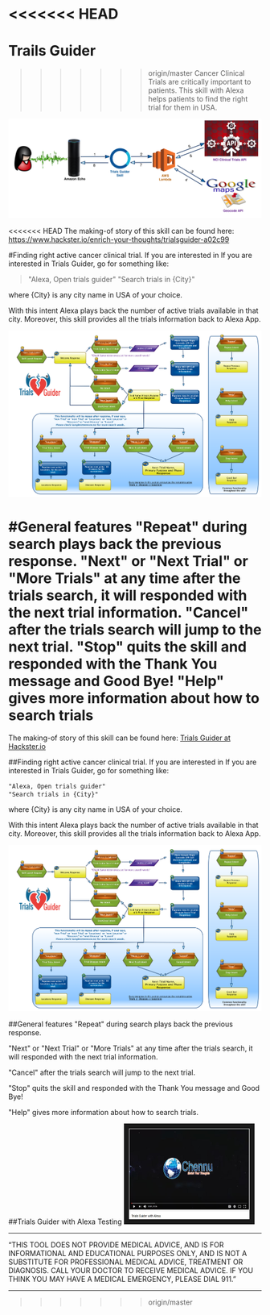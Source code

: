 <<<<<<< HEAD
=======
# Trails Guider
>>>>>>> origin/master
Cancer Clinical Trials are critically important to patients. This skill with Alexa helps patients to find the right trial for them in USA.

![](docs/TrialsGuider_Architecture_Transparent.png)

<<<<<<< HEAD
The making-of story of this skill can be found here:
https://www.hackster.io/enrich-your-thoughts/trialsguider-a02c99

#Finding right active cancer clinical trial.
If you are interested in If you are interested in Trials Guider, go for something like:

> "Alexa, Open trials guider"
> "Search trials in {City}"

where {City} is any city name in USA of your choice.

With this intent Alexa plays back the number of active trials available in that city. Moreover, this skill provides all the trials information back to Alexa App.


![](docs/TrialsGuider_SearchTrials_Transparent.png)


#General features
"Repeat" during search plays back the previous response.
"Next" or "Next Trial" or "More Trials" at any time after the trials search, it will responded with the next trial information.
"Cancel" after the trials search will jump to the next trial.
"Stop" quits the skill and responded with the Thank You message and Good Bye!
"Help" gives more information about how to search trials
=======
The making-of story of this skill can be found here: [Trials Guider at Hackster.io](https://www.hackster.io/enrich-your-thoughts/trialsguider-a02c99 "Trials Guider at The Amazon Alexa API Mashup Contest")


##Finding right active cancer clinical trial.
If you are interested in If you are interested in Trials Guider, go for something like:
```
"Alexa, Open trials guider"
"Search trials in {City}"
```
where {City} is any city name in USA of your choice.

With this intent Alexa plays back the number of active trials available in that city. Moreover, this skill provides all the trials information back to Alexa App.


![](docs/TrialsGuider_SearchTrials_Transparent.png)


##General features
"Repeat" during search plays back the previous response.

"Next" or "Next Trial" or "More Trials" at any time after the trials search, it will responded with the next trial information.

"Cancel" after the trials search will jump to the next trial.

"Stop" quits the skill and responded with the Thank You message and Good Bye!

"Help" gives more information about how to search trials.

##Trials Guider with Alexa Testing
<a href="https://www.youtube.com/watch?v=pE0b4rU-Y4s" target="_blank"><img src="docs/trials-guider-youtube.JPG" 
alt="Trials Guider with Alexa" width="240" height="180" border="10" /></a>

***
“THIS TOOL DOES NOT PROVIDE MEDICAL ADVICE, AND IS FOR INFORMATIONAL AND EDUCATIONAL PURPOSES ONLY, AND IS NOT A SUBSTITUTE FOR PROFESSIONAL MEDICAL ADVICE, TREATMENT OR DIAGNOSIS. CALL YOUR DOCTOR TO RECEIVE MEDICAL ADVICE. IF YOU THINK YOU MAY HAVE A MEDICAL EMERGENCY, PLEASE DIAL 911.”
***
>>>>>>> origin/master

